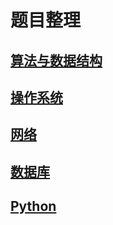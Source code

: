 # 题目整理

## [算法与数据结构](算法与数据结构.md)

## [操作系统](操作系统.md)

## [网络](网络.md)

## [数据库](数据库.md)

## [Python](Python.md)